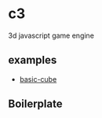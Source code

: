 # c3
3d javascript game engine

## examples
- [basic-cube](http://sean-codes.github.io/c3/example/basic_cube/index.html)


## Boilerplate
